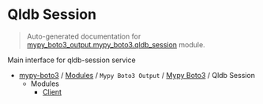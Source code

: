 # Qldb Session

> Auto-generated documentation for [mypy_boto3_output.mypy_boto3.qldb_session](https://github.com/vemel/mypy_boto3/blob/master/mypy_boto3_output/mypy_boto3/qldb_session/__init__.py) module.

Main interface for qldb-session service

- [mypy-boto3](../../../README.md#mypy_boto3) / [Modules](../../../MODULES.md#mypy-boto3-modules) / `Mypy Boto3 Output` / [Mypy Boto3](../index.md#mypy-boto3) / Qldb Session
    - Modules
        - [Client](client.md#client)
